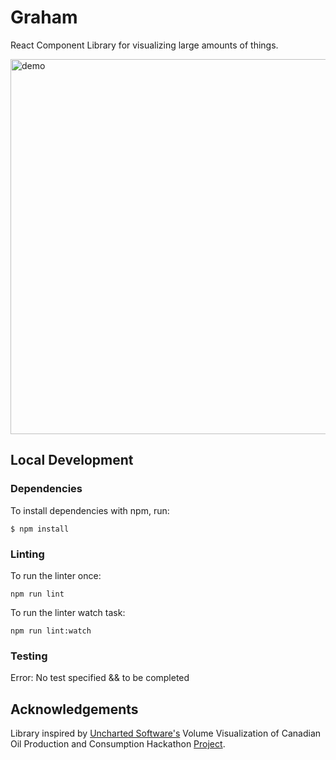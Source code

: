 # Graham
React Component Library for visualizing large amounts of things.

<img width="600" src="./demo.gif" alt="demo" />

## Local Development 

### Dependencies 
To install dependencies with npm, run:
```
$ npm install
```

### Linting
To run the linter once:
```
npm run lint
```

To run the linter watch task:
```
npm run lint:watch
```

### Testing
Error: No test specified && to be completed


## Acknowledgements
Library inspired by [Uncharted Software's](https://uncharted.software/) Volume Visualization of Canadian Oil Production and Consumption Hackathon [Project](https://github.com/unchartedsoftware/hackathon-canadian-oil-visualized).
